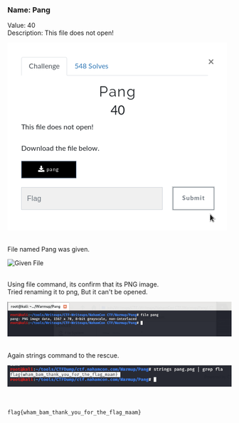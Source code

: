 ### Name: Pang
Value: 40<br>
Description: This file does not open!
<br>

![alt text](https://github.com/PrathmeshPure/CTF-Writeups/blob/master/NahamCon%20CTF/Warmup/Pang/chall.png "Challenge")

<br>
File named Pang was given.
<br>

![Given File](https://github.com/PrathmeshPure/CTF-Writeups/blob/master/NahamCon%20CTF/Warmup/Pang/pang)

<br>
Using file command, its confirm that its PNG image.
<br>
Tried renaming it to png, But it can't be opened.
<br>

![alt text](https://github.com/PrathmeshPure/CTF-Writeups/blob/master/NahamCon%20CTF/Warmup/Pang/1st.png "Output")

<br>
Again strings command to the rescue.
<br>

![alt text](https://github.com/PrathmeshPure/CTF-Writeups/blob/master/NahamCon%20CTF/Warmup/Pang/flag.png "Flag")

<br>

`flag{wham_bam_thank_you_for_the_flag_maam}`
